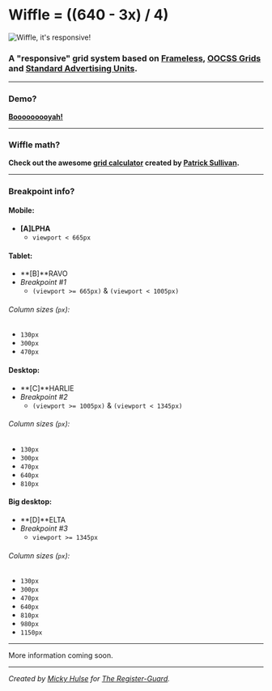 # Wiffle = ((640 - 3x) / 4)

![Wiffle, it's responsive!](http://registerguard.github.com/wiffle/wiffle.gif)

### A "responsive" grid system based on [Frameless](http://framelessgrid.com/), [OOCSS Grids](https://github.com/stubbornella/oocss/wiki/Grids) and [Standard Advertising Units](http://www.iab.net/guidelines/508676/508767/displayguidelines).

---

### Demo?

**[Booooooooyah!](http://registerguard.github.com/wiffle/demo/)**

---

### Wiffle math?

**Check out the awesome [grid calculator](https://docs.google.com/spreadsheet/ccc?key=0As66WXbDZiJHdGFkbkpncUdfVjRMZ0RoRFI1UUg2TWc) created by [Patrick Sullivan](https://github.com/psullivan6).**

---

### Breakpoint info?

#### Mobile:

* **[A]LPHA**
    * `viewport < 665px`

#### Tablet:

* **[B]**RAVO  
* _Breakpoint #1_
    * `(viewport >= 665px)` & `(viewport < 1005px)`

###### Column sizes (`px`):

* `130px`
* `300px`
* `470px`

#### Desktop:

* **[C]**HARLIE
* _Breakpoint #2_
    * `(viewport >= 1005px)` & `(viewport < 1345px)`

###### Column sizes (`px`):

* `130px`
* `300px`
* `470px`
* `640px`
* `810px`

#### Big desktop:

* **[D]**ELTA
* _Breakpoint #3_
    * `viewport >= 1345px`

###### Column sizes (`px`):

* `130px`
* `300px`
* `470px`
* `640px`
* `810px`
* `980px`
* `1150px`

---

More information coming soon.

---

*Created by [Micky Hulse](http://hulse.me) for [The Register-Guard](http://www.registerguard.com).*